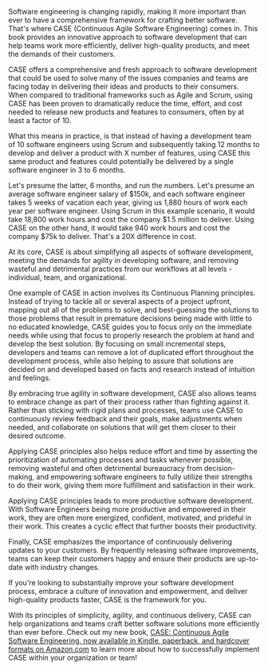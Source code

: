 <webui-data data-page-title="CASE: Continuous Agile Software Engineering" data-page-subtitle=""></webui-data>
<webui-data data-page-next-page='{"name":"Software Engineering Standards & Practices","href":"/software-engineering-standards-and-practices"}'></webui-data>

<app-books></app-books>

<webui-sideimage src="https://cdn.myfi.ws/v/Vecteezy/distance-education-online-courses-and-business-education.svg">

Software engineering is changing rapidly, making it more important than ever to have a comprehensive framework for crafting better software. That's where CASE (Continuous Agile Software Engineering) comes in. This book provides an innovative approach to software development that can help teams work more efficiently, deliver high-quality products, and meet the demands of their customers.

CASE offers a comprehensive and fresh approach to software development that could be used to solve many of the issues companies and teams are facing today in delivering their ideas and products to their consumers. When compared to traditional frameworks such as Agile and Scrum, using CASE has been proven to dramatically reduce the time, effort, and cost needed to release new products and features to consumers, often by at least a factor of 10.

What this means in practice, is that instead of having a development team of 10 software engineers using Scrum and subsequently taking 12 months to develop and deliver a product with X number of features, using CASE this same product and features could potentially be delivered by a single software engineer in 3 to 6 months.

Let's presume the latter, 6 months, and run the numbers. Let's presume an average software engineer salary of $150k, and each software engineer takes 5 weeks of vacation each year, giving us 1,880 hours of work each year per software engineer. Using Scrum in this example scenario, it would take 18,800 work hours and cost the company $1.5 million to deliver. Using CASE on the other hand, it would take 940 work hours and cost the company $75k to deliver. That's a 20X difference in cost.

</webui-sideimage>

<webui-sideimage reverse src="https://cdn.myfi.ws/v/Vecteezy/project-tracking-task-completion-or-checklist-to-remind.svg">

At its core, CASE is about simplifying all aspects of software development, meeting the demands for agility in developing software, and removing wasteful and detrimental practices from our workflows at all levels - individual, team, and organizational.

One example of CASE in action involves its Continuous Planning principles. Instead of trying to tackle all or several aspects of a project upfront, mapping out all of the problems to solve, and best-guessing the solutions to those problems that result in premature decisions being made with little to no educated knowledge, CASE guides you to focus only on the immediate needs while using that focus to properly research the problem at hand and develop the best solution. By focusing on small incremental steps, developers and teams can remove a lot of duplicated effort throughout the development process, while also helping to assure that solutions are decided on and developed based on facts and research instead of intuition and feelings.

By embracing true agility in software development, CASE also allows teams to embrace change as part of their process rather than fighting against it. Rather than sticking with rigid plans and processes, teams use CASE to continuously review feedback and their goals, make adjustments when needed, and collaborate on solutions that will get them closer to their desired outcome.

</webui-sideimage>

<webui-sideimage src="https://cdn.myfi.ws/v/Vecteezy/tangle-tangled-and-unraveled-abstract-metaphor-business3.svg">

Applying CASE principles also helps reduce effort and time by asserting the prioritization of automating processes and tasks whenever possible, removing wasteful and often detrimental bureaucracy from decision-making, and empowering software engineers to fully utilize their strengths to do their work, giving them more fulfillment and satisfaction in their work.

Applying CASE principles leads to more productive software development. With Software Engineers being more productive and empowered in their work, they are often more energized, confident, motivated, and prideful in their work. This creates a cyclic effect that further boosts their productivity.

</webui-sideimage>

<webui-sideimage reverse src="https://cdn.myfi.ws/v/Vecteezy/customer-reviews-rating-different-people-give-a-review.svg">

Finally, CASE emphasizes the importance of continuously delivering updates to your customers. By frequently releasing software improvements, teams can keep their customers happy and ensure their products are up-to-date with industry changes.

If you're looking to substantially improve your software development process, embrace a culture of innovation and empowerment, and deliver high-quality products faster, CASE is the framework for you.

With its principles of simplicity, agility, and continuous delivery, CASE can help organizations and teams craft better software solutions more efficiently than ever before. Check out my new book, [CASE: Continuous Agile Software Engineering, now available in Kindle, paperback, and hardcover formats on Amazon.com](https://a.co/d/3da8fQc) to learn more about how to successfully implement CASE within your organization or team!

</webui-sideimage>
